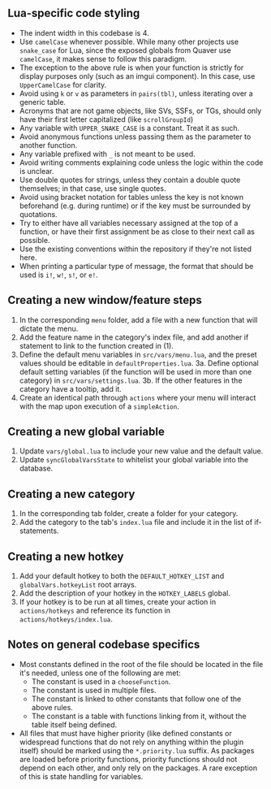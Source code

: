 ## Lua-specific code styling
- The indent width in this codebase is 4.
- Use `camelCase` whenever possible. While many other projects use `snake_case` for Lua, since the exposed globals from Quaver use `camelCase`, it makes sense to follow this paradigm.
- The exception to the above rule is when your function is strictly for display purposes only (such as an imgui component). In this case, use `UpperCamelCase` for clarity.
- Avoid using `k` or `v` as parameters in `pairs(tbl)`, unless iterating over a generic table.
- Acronyms that are not game objects, like SVs, SSFs, or TGs, should only have their first letter capitalized (like `scrollGroupId`)
- Any variable with `UPPER_SNAKE_CASE` is a constant. Treat it as such.
- Avoid anonymous functions unless passing them as the parameter to another function.
- Any variable prefixed with `_` is not meant to be used.
- Avoid writing comments explaining code unless the logic within the code is unclear.
- Use double quotes for strings, unless they contain a double quote themselves; in that case, use single quotes.
- Avoid using bracket notation for tables unless the key is not known beforehand (e.g. during runtime) or if the key must be surrounded by quotations.
- Try to either have all variables necessary assigned at the top of a function, or have their first assignment be as close to their next call as possible.
- Use the existing conventions within the repository if they're not listed here.
- When printing a particular type of message, the format that should be used is `i!`, `w!`, `s!`, or `e!`.

## Creating a new window/feature steps
1. In the corresponding `menu` folder, add a file with a new function that will dictate the menu.
2. Add the feature name in the category's index file, and add another if statement to link to the function created in (1).
3. Define the default menu variables in `src/vars/menu.lua`, and the preset values should be editable in `defaultProperties.lua`.
3a. Define optional default setting variables (if the function will be used in more than one category) in `src/vars/settings.lua`.
3b. If the other features in the category have a tooltip, add it.
4. Create an identical path through `actions` where your menu will interact with the map upon execution of a `simpleAction`.

## Creating a new global variable
1. Update `vars/global.lua` to include your new value and the default value.
2. Update `syncGlobalVarsState` to whitelist your global variable into the database.

## Creating a new category
1. In the corresponding tab folder, create a folder for your category.
2. Add the category to the tab's `index.lua` file and include it in the list of if-statements.

## Creating a new hotkey
1. Add your default hotkey to both the `DEFAULT_HOTKEY_LIST` and `globalVars.hotkeyList` root arrays.
2. Add the description of your hotkey in the `HOTKEY_LABELS` global.
3. If your hotkey is to be run at all times, create your action in `actions/hotkeys` and reference its function in `actions/hotkeys/index.lua`.

## Notes on general codebase specifics
- Most constants defined in the root of the file should be located in the file it's needed, unless one of the following are met:
    - The constant is used in a `chooseFunction`.
    - The constant is used in multiple files.
    - The constant is linked to other constants that follow one of the above rules.
    - The constant is a table with functions linking from it, without the table itself being defined.
- All files that must have higher priority (like defined constants or widespread functions that do not rely on anything within the plugin itself) should be marked using the `*.priority.lua` suffix. As packages are loaded before priority functions, priority functions should not depend on each other, and only rely on the packages. A rare exception of this is state handling for variables.
